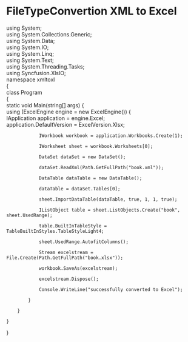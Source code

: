 # FileTypeConvertion XML to Excel

using System;
</br>
using System.Collections.Generic;
</br>
using System.Data;
</br>
using System.IO;
</br>
using System.Linq;
</br>
using System.Text;
</br>
using System.Threading.Tasks;
</br>
using Syncfusion.XlsIO;
</br>
namespace xmltoxl
</br>
{
</br>
    class Program
    </br>
    {
    </br>
        static void Main(string[] args)
        {
          </br>
            using (ExcelEngine engine = new ExcelEngine())
            {
              </br>
                IApplication application = engine.Excel;
                  </br>
                application.DefaultVersion = ExcelVersion.Xlsx;
                  </br>

                IWorkbook workbook = application.Workbooks.Create(1);
                 
                IWorksheet sheet = workbook.Worksheets[0];
                
                DataSet dataSet = new DataSet();
            
                dataSet.ReadXml(Path.GetFullPath("book.xml"));
            
                DataTable dataTable = new DataTable();
                 
                dataTable = dataSet.Tables[0];
           
                sheet.ImportDataTable(dataTable, true, 1, 1, true);
                
                IListObject table = sheet.ListObjects.Create("book", sheet.UsedRange);
              
                table.BuiltInTableStyle = TableBuiltInStyles.TableStyleLight4;
                
                sheet.UsedRange.AutofitColumns();
               
                Stream excelstream = File.Create(Path.GetFullPath("book.xlsx"));
              
                workbook.SaveAs(excelstream);
            
                excelstream.Dispose();
           
                Console.WriteLine("successfully converted to Excel");
               
            }
         
        }
        
    }
 
}
